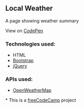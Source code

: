 ## Local Weather

A page showing weather summary

View on [CodePen](http://codepen.io/emiliogozo/pen/RRERoJ)

### Technologies used:
- HTML
- [Bootstrap](http://getbootstrap.com/)
- [jQuery](https://jquery.com)

### APIs used:
- [OpenWeatherMap](https://openweathermap.org)

\* This is a [freeCodeCamp](https://www.freecodecamp.com/emiliogozo) project